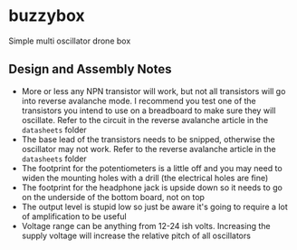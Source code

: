 # buzzybox
Simple multi oscillator drone box

## Design and Assembly Notes
- More or less any NPN transistor will work, but not all transistors will go into reverse avalanche mode. I recommend you test one of the transistors you intend to use on a breadboard to make sure they will oscillate. Refer to the circuit in the reverse avalanche article in the `datasheets` folder
- The base lead of the transistors needs to be snipped, otherwise the oscillator may not work. Refer to the reverse avalanche article in the `datasheets` folder
- The footprint for the potentiometers is a little off and you may need to widen the mounting holes with a drill (the electrical holes are fine)
- The footprint for the headphone jack is upside down so it needs to go on the underside of the bottom board, not on top
- The output level is stupid low so just be aware it's going to require a lot of amplification to be useful
- Voltage range can be anything from 12-24 ish volts. Increasing the supply voltage will increase the relative pitch of all oscillators
